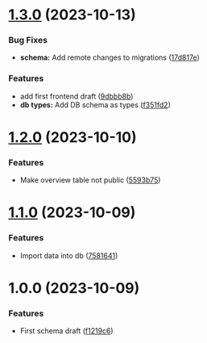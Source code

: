 # [1.3.0](https://github.com/technologiestiftung/challenge-datenmangement-excel-tooling/compare/v1.2.0...v1.3.0) (2023-10-13)


### Bug Fixes

* **schema:** Add remote changes to migrations ([17d817e](https://github.com/technologiestiftung/challenge-datenmangement-excel-tooling/commit/17d817e87b36a142137bb947284c07303e998640))


### Features

* add first frontend draft ([9dbbb8b](https://github.com/technologiestiftung/challenge-datenmangement-excel-tooling/commit/9dbbb8b8a74f1a07e1400a309fe0fef8dc8d4e08))
* **db types:** Add DB schema as types ([f351fd2](https://github.com/technologiestiftung/challenge-datenmangement-excel-tooling/commit/f351fd26e83252851244b6f46bde4b2bd1e2e179))

# [1.2.0](https://github.com/technologiestiftung/challenge-datenmangement-excel-tooling/compare/v1.1.0...v1.2.0) (2023-10-10)


### Features

* Make overview table not public ([5593b75](https://github.com/technologiestiftung/challenge-datenmangement-excel-tooling/commit/5593b753a6d0e6470c88a183c9b7723cf4dded73))

# [1.1.0](https://github.com/technologiestiftung/challenge-datenmangement-excel-tooling/compare/v1.0.0...v1.1.0) (2023-10-09)


### Features

* Import data into db ([7581641](https://github.com/technologiestiftung/challenge-datenmangement-excel-tooling/commit/758164126ee5b3d24c6dc6455a7f066d2dc5c447))

# 1.0.0 (2023-10-09)


### Features

* First schema draft ([f1219c6](https://github.com/technologiestiftung/challenge-datenmangement-excel-tooling/commit/f1219c60812b8c95e0f994d07e09a1370dfcdce8))
